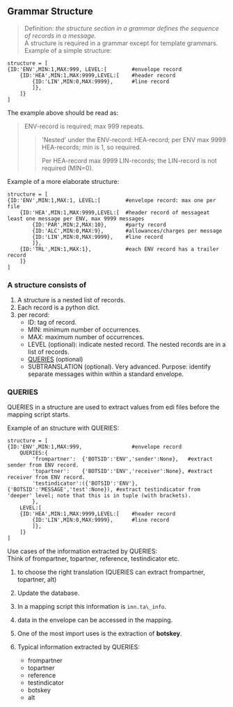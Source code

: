 ## Grammar Structure
> 	Definition: _the structure section in a grammar
	defines the sequence of records in a message._  
 	A structure is required in a grammar except for template grammars.  
 	Example of a simple structure:

    structure = [
    {ID:'ENV',MIN:1,MAX:999, LEVEL:[        #envelope record
        {ID:'HEA',MIN:1,MAX:9999,LEVEL:[    #header record
            {ID:'LIN',MIN:0,MAX:9999},      #line record
            ]},
        ]}
    ]

The example above should be read as: 

> 	ENV-record is required; max 999 repeats.
>>	 'Nested' under the ENV-record: HEA-record; per ENV max 9999
>>	 HEA-records; min is 1, so required.
>>
>>  Per HEA-record max 9999 LIN-records; the LIN-record is not required (MIN=0).


Example of a more elaborate structure:

    structure = [
    {ID:'ENV',MIN:1,MAX:1, LEVEL:[        #envelope record: max one per file
        {ID:'HEA',MIN:1,MAX:9999,LEVEL:[  #header record of messageat least one message per ENV, max 9999 messages
            {ID:'PAR',MIN:2,MAX:10},      #party record
            {ID:'ALC',MIN:0,MAX:9},       #allowances/charges per message
            {ID:'LIN',MIN:0,MAX:9999},    #line record
            ]},
        {ID:'TRL',MIN:1,MAX:1},           #each ENV record has a trailer record
        ]}
    ]


### A structure consists of

1.  A structure is a nested list of records.
2.  Each record is a python dict.
3.  per record:
    -   ID: tag of record.
    -   MIN: minimum number of occurrences.
    -   MAX: maximum number of occurrences.
    -   LEVEL (optional): indicate nested record. The nested records are
        in a list of records.
    -   [QUERIES](GrammarsStructure.md#QUERIES) (optional)
    -   SUBTRANSLATION (optional). Very advanced. Purpose: identify
        separate messages within within a standard envelope.


### QUERIES

QUERIES in a structure are used to extract values from edi files before
the mapping script starts.

Example of an structure with QUERIES:

    structure = [
    {ID:'ENV',MIN:1,MAX:999,                #envelope record
        QUERIES:{
            'frompartner':  {'BOTSID':'ENV','sender':None},   #extract sender from ENV record.
            'topartner':    {'BOTSID':'ENV','receiver':None}, #extract receiver from ENV record.
            'testindicator':({'BOTSID':'ENV'},{'BOTSID':'MESSAGE','test':None}), #extract testindicator from 'deeper' level; note that this is in tuple (with brackets).
            },
        LEVEL:[         
        {ID:'HEA',MIN:1,MAX:9999,LEVEL:[    #header record
            {ID:'LIN',MIN:0,MAX:9999},      #line record
            ]},
        ]}
    ]

Use cases of the information extracted by QUERIES:  
Think of frompartner, topartner, reference, testindicator etc.

1.	to choose the right translation (QUERIES can extract frompartner,
	topartner, alt)

2. 	Update the database.

3.	In a mapping script this information is `inn.ta\_info`.

4.	data in the envelope can be accessed in the mapping.

5.	One of the most import uses is the extraction of **botskey**.

6.	Typical information extracted by QUERIES:

	-	frompartner
	-	topartner
	-	reference
	-	testindicator
	-	botskey
	-	alt
